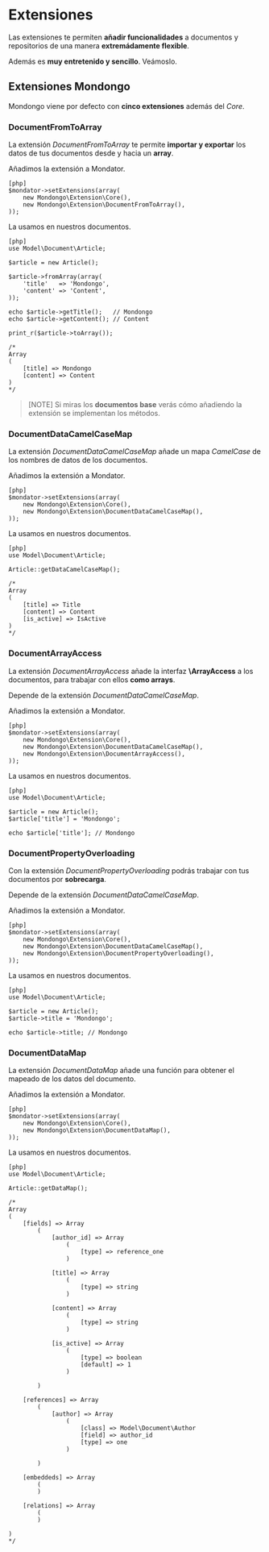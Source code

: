 Extensiones
===========

Las extensiones te permiten **añadir funcionalidades** a documentos y
repositorios de una manera **extremádamente flexible**.

Además es **muy entretenido y sencillo**. Veámoslo.

Extensiones Mondongo
--------------------

Mondongo viene por defecto con **cinco extensiones** además del *Core*.

### DocumentFromToArray

La extensión _DocumentFromToArray_ te permite **importar y exportar** los
datos de tus documentos desde y hacia un **array**.

Añadimos la extensión a Mondator.

    [php]
    $mondator->setExtensions(array(
        new Mondongo\Extension\Core(),
        new Mondongo\Extension\DocumentFromToArray(),
    ));

La usamos en nuestros documentos.

    [php]
    use Model\Document\Article;

    $article = new Article();

    $article->fromArray(array(
        'title'   => 'Mondongo',
        'content' => 'Content',
    ));

    echo $article->getTitle();   // Mondongo
    echo $article->getContent(); // Content

    print_r($article->toArray());

    /*
    Array
    (
        [title] => Mondongo
        [content] => Content
    )
    */

>[NOTE]
>Si miras los **documentos base** verás cómo añadiendo la extensión se
>implementan los métodos.

### DocumentDataCamelCaseMap

La extensión _DocumentDataCamelCaseMap_ añade un mapa _CamelCase_ de los
nombres de datos de los documentos.

Añadimos la extensión a Mondator.

    [php]
    $mondator->setExtensions(array(
        new Mondongo\Extension\Core(),
        new Mondongo\Extension\DocumentDataCamelCaseMap(),
    ));

La usamos en nuestros documentos.

    [php]
    use Model\Document\Article;

    Article::getDataCamelCaseMap();

    /*
    Array
    (
        [title] => Title
        [content] => Content
        [is_active] => IsActive
    )
    */

### DocumentArrayAccess

La extensión _DocumentArrayAccess_ añade la interfaz **\ArrayAccess** a los
documentos, para trabajar con ellos **como arrays**.

Depende de la extensión _DocumentDataCamelCaseMap_.

Añadimos la extensión a Mondator.

    [php]
    $mondator->setExtensions(array(
        new Mondongo\Extension\Core(),
        new Mondongo\Extension\DocumentDataCamelCaseMap(),
        new Mondongo\Extension\DocumentArrayAccess(),
    ));

La usamos en nuestros documentos.

    [php]
    use Model\Document\Article;

    $article = new Article();
    $article['title'] = 'Mondongo';

    echo $article['title']; // Mondongo

### DocumentPropertyOverloading

Con la extensión _DocumentPropertyOverloading_ podrás trabajar con tus
documentos por **sobrecarga**.

Depende de la extensión _DocumentDataCamelCaseMap_.

Añadimos la extensión a Mondator.

    [php]
    $mondator->setExtensions(array(
        new Mondongo\Extension\Core(),
        new Mondongo\Extension\DocumentDataCamelCaseMap(),
        new Mondongo\Extension\DocumentPropertyOverloading(),
    ));

La usamos en nuestros documentos.

    [php]
    use Model\Document\Article;

    $article = new Article();
    $article->title = 'Mondongo';

    echo $article->title; // Mondongo

### DocumentDataMap

La extensión _DocumentDataMap_ añade una función para obtener el mapeado de
los datos del documento.

Añadimos la extensión a Mondator.

    [php]
    $mondator->setExtensions(array(
        new Mondongo\Extension\Core(),
        new Mondongo\Extension\DocumentDataMap(),
    ));

La usamos en nuestros documentos.

    [php]
    use Model\Document\Article;

    Article::getDataMap();

    /*
    Array
    (
        [fields] => Array
            (
                [author_id] => Array
                    (
                        [type] => reference_one
                    )

                [title] => Array
                    (
                        [type] => string
                    )

                [content] => Array
                    (
                        [type] => string
                    )

                [is_active] => Array
                    (
                        [type] => boolean
                        [default] => 1
                    )

            )

        [references] => Array
            (
                [author] => Array
                    (
                        [class] => Model\Document\Author
                        [field] => author_id
                        [type] => one
                    )

            )

        [embeddeds] => Array
            (
            )

        [relations] => Array
            (
            )

    )
    */
